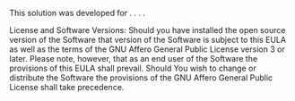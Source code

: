 This solution was developed for . . . . 


License and Software Versions:
Should you have installed the open source version of the Software that version of the Software is subject to this EULA as well as the terms of the GNU Affero General Public License version 3 or later. Please note, however, that as an end user of the Software the provisions of this EULA shall prevail. Should You wish to change or distribute the Software the provisions of the GNU Affero General Public License shall take precedence.
